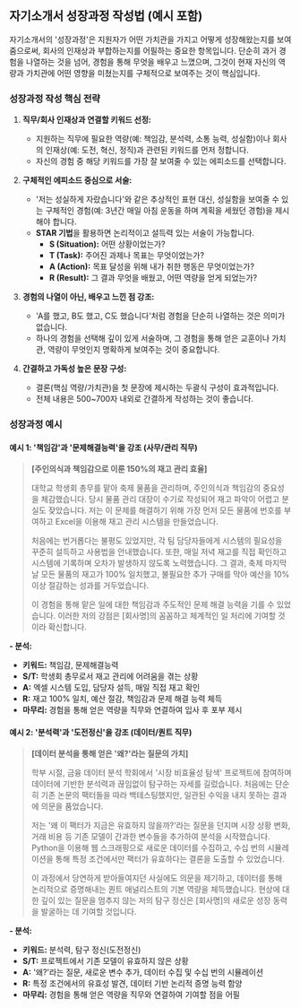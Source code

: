 ## 자기소개서 성장과정 작성법 (예시 포함)

자기소개서의 '성장과정'은 지원자가 어떤 가치관을 가지고 어떻게 성장해왔는지를 보여줌으로써, 회사의 인재상과 부합하는지를 어필하는 중요한 항목입니다. 단순히 과거 경험을 나열하는 것을 넘어, 경험을 통해 무엇을 배우고 느꼈으며, 그것이 현재 자신의 역량과 가치관에 어떤 영향을 미쳤는지를 구체적으로 보여주는 것이 핵심입니다.

### 성장과정 작성 핵심 전략

1. **직무/회사 인재상과 연결할 키워드 선정:**
    * 지원하는 직무에 필요한 역량(예: 책임감, 분석력, 소통 능력, 성실함)이나 회사의 인재상(예: 도전, 혁신, 정직)과 관련된 키워드를 먼저 정합니다.
    * 자신의 경험 중 해당 키워드를 가장 잘 보여줄 수 있는 에피소드를 선택합니다.

2. **구체적인 에피소드 중심으로 서술:**
    * '저는 성실하게 자랐습니다'와 같은 추상적인 표현 대신, 성실함을 보여줄 수 있는 구체적인 경험(예: 3년간 매일 아침 운동을 하며 계획을 세웠던 경험)을 제시해야 합니다.
    * **STAR 기법**을 활용하면 논리적이고 설득력 있는 서술이 가능합니다.
        * **S (Situation):** 어떤 상황이었는가?
        * **T (Task):** 주어진 과제나 목표는 무엇이었는가?
        * **A (Action):** 목표 달성을 위해 내가 취한 행동은 무엇이었는가?
        * **R (Result):** 그 결과 무엇을 배웠고, 어떤 역량을 얻게 되었는가?

3. **경험의 나열이 아닌, 배우고 느낀 점 강조:**
    * 'A를 했고, B도 했고, C도 했습니다'처럼 경험을 단순히 나열하는 것은 의미가 없습니다.
    * 하나의 경험을 선택해 깊이 있게 서술하며, 그 경험을 통해 얻은 교훈이나 가치관, 역량이 무엇인지 명확하게 보여주는 것이 중요합니다.

4. **간결하고 가독성 높은 문장 구성:**
    * 결론(핵심 역량/가치관)을 첫 문장에 제시하는 두괄식 구성이 효과적입니다.
    * 전체 내용은 500~700자 내외로 간결하게 작성하는 것이 좋습니다.

### 성장과정 예시

#### 예시 1: '책임감'과 '문제해결능력'을 강조 (사무/관리 직무)

> **[주인의식과 책임감으로 이룬 150%의 재고 관리 효율]**
>
> 대학교 학생회 총무를 맡아 축제 물품을 관리하며, 주인의식과 책임감의 중요성을 체감했습니다. 당시 물품 관리 대장이 수기로 작성되어 재고 파악이 어렵고 분실도 잦았습니다. 저는 이 문제를 해결하기 위해 가장 먼저 모든 물품에 번호를 부여하고 Excel을 이용해 재고 관리 시스템을 만들었습니다.
>
> 처음에는 번거롭다는 불평도 있었지만, 각 팀 담당자들에게 시스템의 필요성을 꾸준히 설득하고 사용법을 안내했습니다. 또한, 매일 저녁 재고를 직접 확인하고 시스템에 기록하며 오차가 발생하지 않도록 노력했습니다. 그 결과, 축제 마지막 날 모든 물품의 재고가 100% 일치했고, 불필요한 추가 구매를 막아 예산을 10% 이상 절감하는 성과를 거두었습니다.
>
> 이 경험을 통해 맡은 일에 대한 책임감과 주도적인 문제 해결 능력을 기를 수 있었습니다. 이러한 저의 강점은 [회사명]의 꼼꼼하고 체계적인 일 처리에 기여할 것이라 확신합니다.

**- 분석:**

* **키워드:** 책임감, 문제해결능력
* **S/T:** 학생회 총무로서 재고 관리에 어려움을 겪는 상황
* **A:** 엑셀 시스템 도입, 담당자 설득, 매일 직접 재고 확인
* **R:** 재고 100% 일치, 예산 절감, 책임감과 문제 해결 능력 체득
* **마무리:** 경험을 통해 얻은 역량을 직무와 연결하여 입사 후 포부 제시

#### 예시 2: '분석력'과 '도전정신'을 강조 (데이터/퀀트 직무)

> **[데이터 분석을 통해 얻은 '왜?'라는 질문의 가치]**
>
> 학부 시절, 금융 데이터 분석 학회에서 '시장 비효율성 탐색' 프로젝트에 참여하며 데이터에 기반한 분석력과 끊임없이 탐구하는 자세를 길렀습니다. 처음에는 단순히 기존 논문의 팩터들을 따라 백테스팅했지만, 일관된 수익을 내지 못하는 결과에 의문을 품었습니다.
>
> 저는 '왜 이 팩터가 지금은 유효하지 않을까?'라는 질문을 던지며 시장 상황 변화, 거래 비용 등 기존 모델이 간과한 변수들을 추가하여 분석을 시작했습니다. Python을 이용해 웹 스크래핑으로 새로운 데이터를 수집하고, 수십 번의 시뮬레이션을 통해 특정 조건에서만 팩터가 유효하다는 결론을 도출할 수 있었습니다.
>
> 이 과정에서 당연하게 받아들여지던 사실에도 의문을 제기하고, 데이터를 통해 논리적으로 증명해내는 퀀트 애널리스트의 기본 역량을 체득했습니다. 현상에 대한 깊이 있는 질문을 멈추지 않는 저의 탐구 정신은 [회사명]의 새로운 성장 동력을 발굴하는 데 기여할 것입니다.

**- 분석:**

* **키워드:** 분석력, 탐구 정신(도전정신)
* **S/T:** 프로젝트에서 기존 모델이 유효하지 않은 상황
* **A:** '왜?'라는 질문, 새로운 변수 추가, 데이터 수집 및 수십 번의 시뮬레이션
* **R:** 특정 조건에서의 유효성 발견, 데이터 기반 논리적 증명 능력 함양
* **마무리:** 경험을 통해 얻은 역량을 직무와 연결하여 기여할 점을 어필
